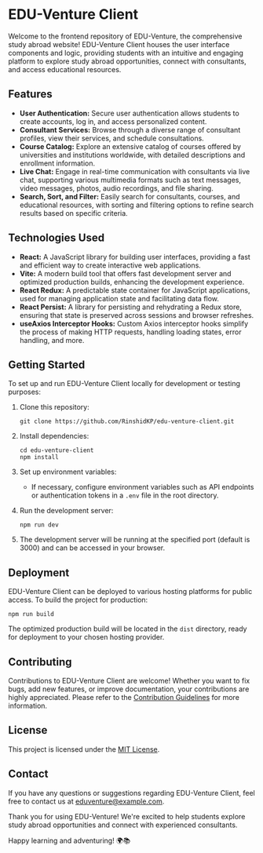 # EDU-Venture Client

Welcome to the frontend repository of EDU-Venture, the comprehensive study abroad website! EDU-Venture Client houses the user interface components and logic, providing students with an intuitive and engaging platform to explore study abroad opportunities, connect with consultants, and access educational resources.

## Features

- **User Authentication:** Secure user authentication allows students to create accounts, log in, and access personalized content.
- **Consultant Services:** Browse through a diverse range of consultant profiles, view their services, and schedule consultations.
- **Course Catalog:** Explore an extensive catalog of courses offered by universities and institutions worldwide, with detailed descriptions and enrollment information.
- **Live Chat:** Engage in real-time communication with consultants via live chat, supporting various multimedia formats such as text messages, video messages, photos, audio recordings, and file sharing.
- **Search, Sort, and Filter:** Easily search for consultants, courses, and educational resources, with sorting and filtering options to refine search results based on specific criteria.

## Technologies Used

- **React:** A JavaScript library for building user interfaces, providing a fast and efficient way to create interactive web applications.
- **Vite:** A modern build tool that offers fast development server and optimized production builds, enhancing the development experience.
- **React Redux:** A predictable state container for JavaScript applications, used for managing application state and facilitating data flow.
- **React Persist:** A library for persisting and rehydrating a Redux store, ensuring that state is preserved across sessions and browser refreshes.
- **useAxios Interceptor Hooks:** Custom Axios interceptor hooks simplify the process of making HTTP requests, handling loading states, error handling, and more.

## Getting Started

To set up and run EDU-Venture Client locally for development or testing purposes:

1. Clone this repository:
   ```
   git clone https://github.com/RinshidKP/edu-venture-client.git
   ```

2. Install dependencies:
   ```
   cd edu-venture-client
   npm install
   ```

3. Set up environment variables:
   - If necessary, configure environment variables such as API endpoints or authentication tokens in a `.env` file in the root directory.

4. Run the development server:
   ```
   npm run dev
   ```

5. The development server will be running at the specified port (default is 3000) and can be accessed in your browser.

## Deployment

EDU-Venture Client can be deployed to various hosting platforms for public access. To build the project for production:

```
npm run build
```

The optimized production build will be located in the `dist` directory, ready for deployment to your chosen hosting provider.

## Contributing

Contributions to EDU-Venture Client are welcome! Whether you want to fix bugs, add new features, or improve documentation, your contributions are highly appreciated. Please refer to the [Contribution Guidelines](CONTRIBUTING.md) for more information.

## License

This project is licensed under the [MIT License](LICENSE).

## Contact

If you have any questions or suggestions regarding EDU-Venture Client, feel free to contact us at [eduventure@example.com](mailto:eduventure@example.com).

Thank you for using EDU-Venture! We're excited to help students explore study abroad opportunities and connect with experienced consultants.

Happy learning and adventuring! 🌍📚
